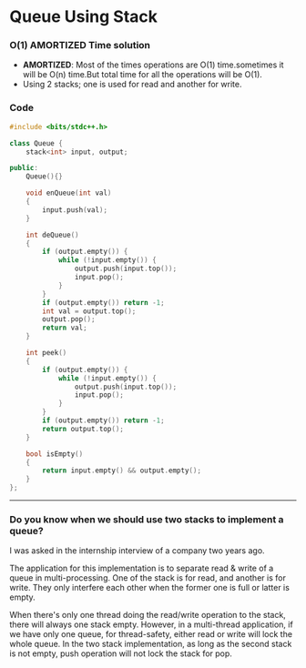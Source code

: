 # Queue Using Stack

### O(1) AMORTIZED Time solution

-   **AMORTIZED**: Most of the times operations are O(1) time.sometimes it will be O(n) time.But total time for all the operations will be O(1).
-   Using 2 stacks; one is used for read and another for write.

### Code

```cpp
#include <bits/stdc++.h>

class Queue {
    stack<int> input, output;

public:
    Queue(){}

    void enQueue(int val)
    {
        input.push(val);
    }

    int deQueue()
    {
        if (output.empty()) {
            while (!input.empty()) {
                output.push(input.top());
                input.pop();
            }
        }
        if (output.empty()) return -1;
        int val = output.top();
        output.pop();
        return val;
    }

    int peek()
    {
        if (output.empty()) {
            while (!input.empty()) {
                output.push(input.top());
                input.pop();
            }
        }
        if (output.empty()) return -1;
        return output.top();
    }

    bool isEmpty()
    {
        return input.empty() && output.empty();
    }
};
```

---

### Do you know when we should use two stacks to implement a queue?

I was asked in the internship interview of a company two years ago.

The application for this implementation is to separate read & write of a queue in multi-processing. One of the stack is for read, and another is for write. They only interfere each other when the former one is full or latter is empty.

When there's only one thread doing the read/write operation to the stack, there will always one stack empty. However, in a multi-thread application, if we have only one queue, for thread-safety, either read or write will lock the whole queue. In the two stack implementation, as long as the second stack is not empty, push operation will not lock the stack for pop.
